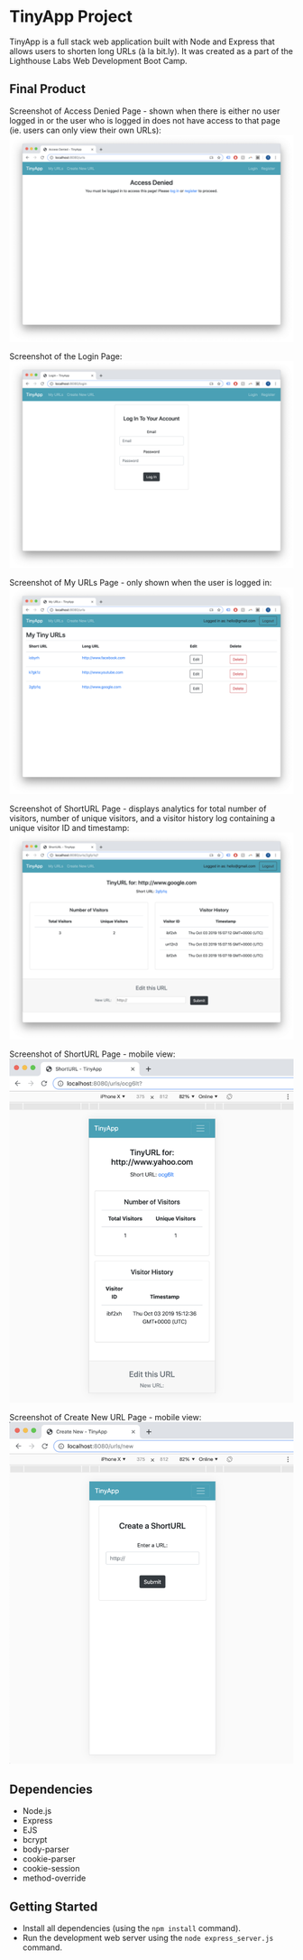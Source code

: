 # TinyApp Project

TinyApp is a full stack web application built with Node and Express that allows users to shorten long URLs (à la bit.ly). It was created as a part of the Lighthouse Labs Web Development Boot Camp. 

## Final Product

Screenshot of Access Denied Page - shown when there is either no user logged in or the user who is logged in does not have access to that page (ie. users can only view their own URLs):
![Access Denied Page](/docs/access-denied-page.png)

Screenshot of the Login Page:
![Login Page](/docs/login-page.png)

Screenshot of My URLs Page - only shown when the user is logged in:
![My URLs Page](/docs/urls-page.png)

Screenshot of ShortURL Page - displays analytics for total number of visitors, number of unique visitors, and a visitor history log containing a unique visitor ID and timestamp:
![ShortURL Page](/docs/short-url-page.png)

Screenshot of ShortURL Page - mobile view:
![Short URL Page - Mobile](/docs/short-url-mobile.png)

Screenshot of Create New URL Page - mobile view:
![Create New Page - Mobile](/docs/new-mobile.png)


## Dependencies

- Node.js
- Express
- EJS
- bcrypt
- body-parser
- cookie-parser
- cookie-session
- method-override

## Getting Started

- Install all dependencies (using the `npm install` command).
- Run the development web server using the `node express_server.js` command.